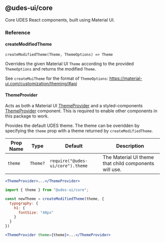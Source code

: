 ## @udes-ui/core

Core UDES React components, built using Material UI.

### Reference

#### createModifiedTheme

`createModifiedTheme(Theme, ThemeOptions) => Theme`

Overrides the given Material UI `Theme` according to the provided
`ThemeOptions` and returns the modified `Theme`.

See `createMuiTheme` for the format of `ThemeOptions`:
https://material-ui.com/customization/theming/#api

#### ThemeProvider

Acts as both a Material UI
[ThemeProvider](https://material-ui.com/customization/theming/) and a
styled-components
[ThemeProvider](https://www.styled-components.com/docs/advanced) component.
This is required to enable other components in this package to work.

Provides the default UDES theme. The theme can be overidden by specifying the
`theme` prop with a theme returned by `createModifiedTheme`.

| Prop Name | Type     | Default | Description |
|-----------|----------|---------|-------------|
| `theme`   | `Theme?` | `require("@udes-ui/core").theme` | The Material UI theme that child components will use. |

```jsx
<ThemeProvider>...</ThemeProvider>
```
```jsx
import { theme } from "@udes-ui/core";

const newTheme = createModifiedTheme(theme, {
  typography: {
    h1: {
      fontSize: "48px"
    }
  }
})

<ThemeProvider theme={theme}>...</ThemeProvider>
```